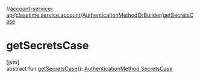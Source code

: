 //[account-service-api](../../../index.md)/[classtime.service.account](../index.md)/[AuthenticationMethodOrBuilder](index.md)/[getSecretsCase](get-secrets-case.md)

# getSecretsCase

[jvm]\
abstract fun [getSecretsCase](get-secrets-case.md)(): [AuthenticationMethod.SecretsCase](../-authentication-method/-secrets-case/index.md)

